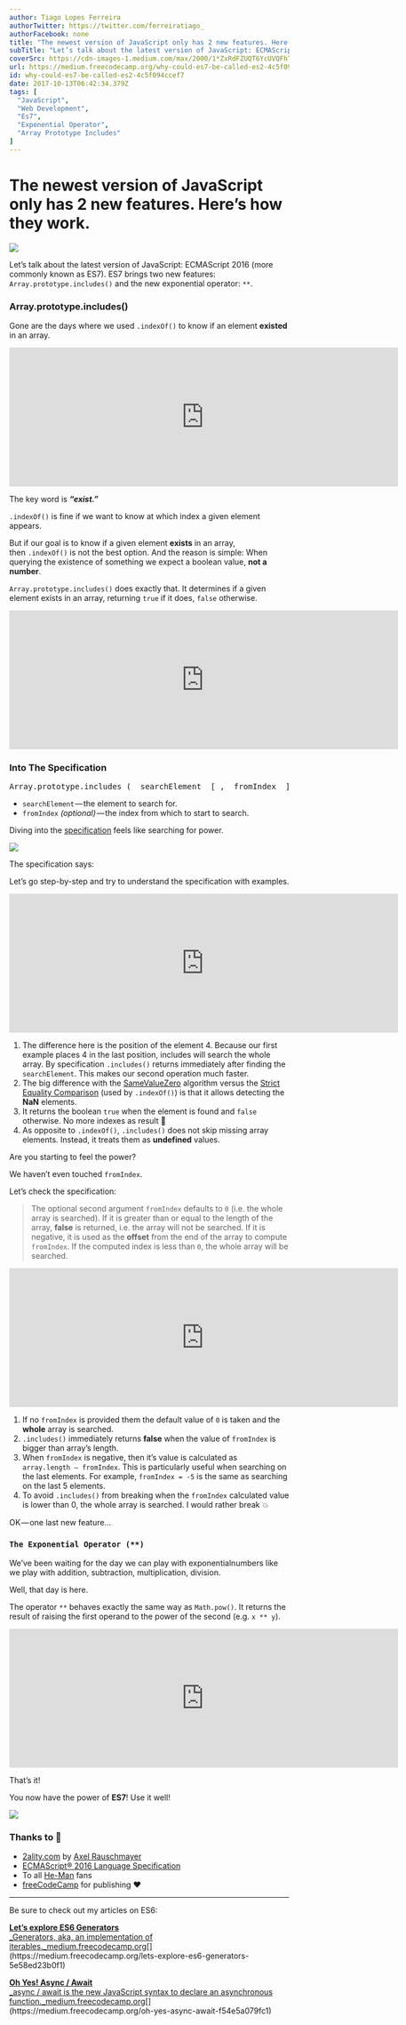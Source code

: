 ```yaml
---
author: Tiago Lopes Ferreira
authorTwitter: https://twitter.com/ferreiratiago_
authorFacebook: none
title: "The newest version of JavaScript only has 2 new features. Here’s how they work."
subTitle: "Let’s talk about the latest version of JavaScript: ECMAScript 2016 (more commonly known as ES7). ES7 brings two new features: Array.proto..."
coverSrc: https://cdn-images-1.medium.com/max/2000/1*ZxRdFZUQT6YcUVQFhTTNKQ.png
url: https://medium.freecodecamp.org/why-could-es7-be-called-es2-4c5f094ccef7
id: why-could-es7-be-called-es2-4c5f094ccef7
date: 2017-10-13T06:42:34.379Z
tags: [
  "JavaScript",
  "Web Development",
  "Es7",
  "Exponential Operator",
  "Array Prototype Includes"
]
---
```

# The newest version of JavaScript only has 2 new features. Here’s how they work.







![](https://cdn-images-1.medium.com/max/2000/1*ZxRdFZUQT6YcUVQFhTTNKQ.png)







Let’s talk about the latest version of JavaScript: ECMAScript 2016 (more commonly known as ES7). ES7 brings two new features: `Array.prototype.includes()` and the new exponential operator: `**`.

### Array.prototype.includes()

Gone are the days where we used `.indexOf()` to know if an element **existed** in an array.





<iframe width="700" height="250" src="https://medium.freecodecamp.org/media/80f749bede88fb14fc58ad28e57d0691?postId=4c5f094ccef7" data-media-id="80f749bede88fb14fc58ad28e57d0691" data-thumbnail="https://i.embed.ly/1/image?url=https%3A%2F%2Favatars3.githubusercontent.com%2Fu%2F3806676%3Fv%3D3%26s%3D400&amp;key=4fce0568f2ce49e8b54624ef71a8a5bd" allowfullscreen="" frameborder="0"></iframe>





The key word is **_“exist.”_**

`.indexOf()` is fine if we want to know at which index a given element appears.

But if our goal is to know if a given element **exists** in an array, then `.indexOf()` is not the best option. And the reason is simple: When querying the existence of something we expect a boolean value, **not a number**.

`Array.prototype.includes()` does exactly that. It determines if a given element exists in an array, returning `true` if it does, `false` otherwise.





<iframe width="700" height="250" src="https://medium.freecodecamp.org/media/ce14c573b80a2f2a50f7e882a4113302?postId=4c5f094ccef7" data-media-id="ce14c573b80a2f2a50f7e882a4113302" data-thumbnail="https://i.embed.ly/1/image?url=https%3A%2F%2Favatars3.githubusercontent.com%2Fu%2F3806676%3Fv%3D3%26s%3D400&amp;key=4fce0568f2ce49e8b54624ef71a8a5bd" allowfullscreen="" frameborder="0"></iframe>





### Into The Specification

<pre name="ccaa" id="ccaa" class="graf graf--pre graf-after--h3">Array.prototype.includes ( _searchElement_ [ , _fromIndex_ ] )</pre>

*   `searchElement` — the element to search for.
*   `fromIndex` _(optional)_ — the index from which to start to search.

Diving into the [specification](https://www.ecma-international.org/ecma-262/7.0/) feels like searching for power.



![](https://cdn-images-1.medium.com/max/1600/1*4KuLQRBf9qZkEGUsFKZnJg.png)



The specification says:

Let’s go step-by-step and try to understand the specification with examples.





<iframe width="700" height="250" src="https://medium.freecodecamp.org/media/d716d2b25a1f1f85424128f091e649c6?postId=4c5f094ccef7" data-media-id="d716d2b25a1f1f85424128f091e649c6" data-thumbnail="https://i.embed.ly/1/image?url=https%3A%2F%2Favatars3.githubusercontent.com%2Fu%2F3806676%3Fv%3D3%26s%3D400&amp;key=4fce0568f2ce49e8b54624ef71a8a5bd" allowfullscreen="" frameborder="0"></iframe>





1.  The difference here is the position of the element 4\. Because our first example places 4 in the last position, includes will search the whole array. By specification `.includes()` returns immediately after finding the `searchElement`. This makes our second operation much faster.
2.  The big difference with the [SameValueZero](https://www.ecma-international.org/ecma-262/7.0/#sec-samevaluezero) algorithm versus the [Strict Equality Comparison](https://www.ecma-international.org/ecma-262/7.0/#sec-strict-equality-comparison) (used by `.indexOf()`) is that it allows detecting the **NaN** elements.
3.  It returns the boolean `true` when the element is found and `false` otherwise. No more indexes as result 👏
4.  As opposite to `.indexOf()`, `.includes()` does not skip missing array elements. Instead, it treats them as **undefined** values.

Are you starting to feel the power?

We haven’t even touched `fromIndex`.

Let’s check the specification:

> The optional second argument `fromIndex` defaults to `0` (i.e. the whole array is searched). If it is greater than or equal to the length of the array, **false** is returned, i.e. the array will not be searched. If it is negative, it is used as the **offset** from the end of the array to compute `fromIndex`. If the computed index is less than `0`, the whole array will be searched.





<iframe width="700" height="250" src="https://medium.freecodecamp.org/media/f4c2f2783914e75ae5520b55e7fa8801?postId=4c5f094ccef7" data-media-id="f4c2f2783914e75ae5520b55e7fa8801" data-thumbnail="https://i.embed.ly/1/image?url=https%3A%2F%2Favatars3.githubusercontent.com%2Fu%2F3806676%3Fv%3D3%26s%3D400&amp;key=4fce0568f2ce49e8b54624ef71a8a5bd" allowfullscreen="" frameborder="0"></iframe>





1.  If no `fromIndex` is provided them the default value of `0` is taken and the **whole** array is searched.
2.  `.includes()` immediately returns **false** when the value of `fromIndex` is bigger than array’s length.
3.  When `fromIndex` is negative, then it’s value is calculated as `array.length — fromIndex`. This is particularly useful when searching on the last elements. For example, `fromIndex = -5` is the same as searching on the last 5 elements.
4.  To avoid `.includes()` from breaking when the `fromIndex` calculated value is lower than 0, the whole array is searched. I would rather break 💥

OK — one last new feature…

### `The Exponential Operator (**)`

We’ve been waiting for the day we can play with exponentialnumbers like we play with addition, subtraction, multiplication, division.

Well, that day is here.

The operator `**` behaves exactly the same way as `Math.pow()`. It returns the result of raising the first operand to the power of the second (e.g. `x ** y`).





<iframe width="700" height="250" src="https://medium.freecodecamp.org/media/d7e71c665a570eec90f7cf3f17b62a41?postId=4c5f094ccef7" data-media-id="d7e71c665a570eec90f7cf3f17b62a41" data-thumbnail="https://i.embed.ly/1/image?url=https%3A%2F%2Favatars3.githubusercontent.com%2Fu%2F3806676%3Fv%3D3%26s%3D400&amp;key=4fce0568f2ce49e8b54624ef71a8a5bd" allowfullscreen="" frameborder="0"></iframe>





That’s it!

You now have the power of **ES7**! Use it well!



![](https://cdn-images-1.medium.com/max/1600/1*owhYyEq_wSRyPN_OuyQXPQ.gif)



### Thanks to 🍻

*   [2ality.com](http://2ality.com/2016/01/ecmascript-2016.html) by [Axel Rauschmayer](https://twitter.com/rauschma)
*   [ECMAScript® 2016 Language Specification](https://www.ecma-international.org/ecma-262/7.0/)
*   To all [He-Man](https://www.youtube.com/watch?v=7yeA7a0uS3A) fans
*   [freeCodeCamp](https://medium.freecodecamp.org/) for publishing ❤️











* * *







Be sure to check out my articles on ES6:

[**Let’s explore ES6 Generators**  
_Generators, aka, an implementation of iterables._medium.freecodecamp.org](https://medium.freecodecamp.org/lets-explore-es6-generators-5e58ed23b0f1 "https://medium.freecodecamp.org/lets-explore-es6-generators-5e58ed23b0f1")[](https://medium.freecodecamp.org/lets-explore-es6-generators-5e58ed23b0f1)

[**Oh Yes! Async / Await**  
_async / await is the new JavaScript syntax to declare an asynchronous function._medium.freecodecamp.org](https://medium.freecodecamp.org/oh-yes-async-await-f54e5a079fc1 "https://medium.freecodecamp.org/oh-yes-async-await-f54e5a079fc1")[](https://medium.freecodecamp.org/oh-yes-async-await-f54e5a079fc1)








